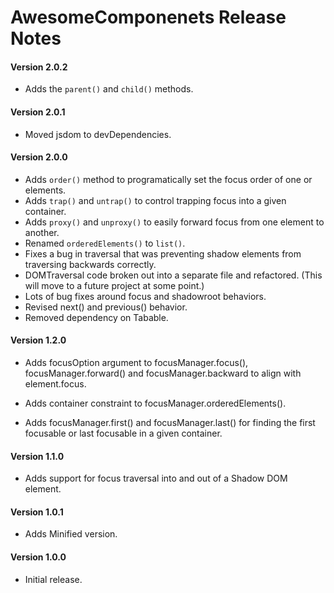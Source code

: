 # AwesomeComponenets Release Notes

#### **Version 2.0.2**

 - Adds the `parent()` and `child()` methods.

#### **Version 2.0.1**

 - Moved jsdom to devDependencies.

#### **Version 2.0.0**

 - Adds `order()` method to programatically set the focus order of one or elements.
 - Adds `trap()` and `untrap()` to control trapping focus into a given container.
 - Adds `proxy()` and `unproxy()` to easily forward focus from one element to another.
 - Renamed `orderedElements()` to `list()`.
 - Fixes a bug in traversal that was preventing shadow elements from traversing backwards correctly.
 - DOMTraversal code broken out into a separate file and refactored. (This will move to a future project at some point.)
 - Lots of bug fixes around focus and shadowroot behaviors.
 - Revised next() and previous() behavior.
 - Removed dependency on Tabable.

#### **Version 1.2.0**

 - Adds focusOption argument to focusManager.focus(), focusManager.forward() and focusManager.backward to align with element.focus.

 - Adds container constraint to focusManager.orderedElements().

 - Adds focusManager.first() and focusManager.last() for finding the first focusable or last focusable in a given container.

#### **Version 1.1.0**

 - Adds support for focus traversal into and out of a Shadow DOM element.

#### **Version 1.0.1**

 - Adds Minified version.

#### **Version 1.0.0**

 - Initial release.
